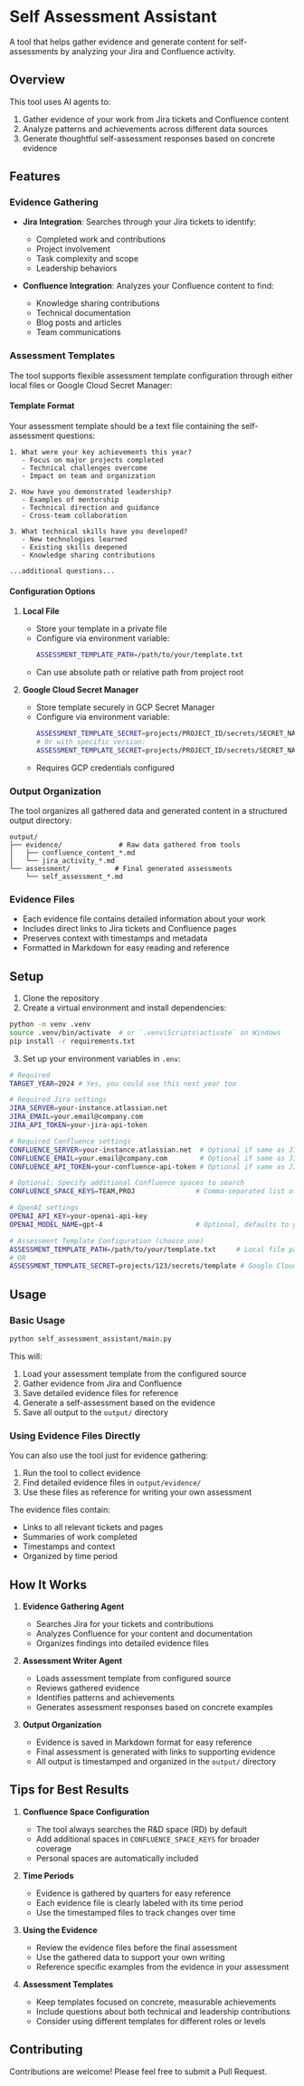# Self Assessment Assistant

A tool that helps gather evidence and generate content for self-assessments by analyzing your Jira and Confluence activity.

## Overview

This tool uses AI agents to:
1. Gather evidence of your work from Jira tickets and Confluence content
2. Analyze patterns and achievements across different data sources
3. Generate thoughtful self-assessment responses based on concrete evidence

## Features

### Evidence Gathering
- **Jira Integration**: Searches through your Jira tickets to identify:
  - Completed work and contributions
  - Project involvement
  - Task complexity and scope
  - Leadership behaviors

- **Confluence Integration**: Analyzes your Confluence content to find:
  - Knowledge sharing contributions
  - Technical documentation
  - Blog posts and articles
  - Team communications

### Assessment Templates
The tool supports flexible assessment template configuration through either local files or Google Cloud Secret Manager:

#### Template Format
Your assessment template should be a text file containing the self-assessment questions:
```text
1. What were your key achievements this year?
   - Focus on major projects completed
   - Technical challenges overcome
   - Impact on team and organization

2. How have you demonstrated leadership?
   - Examples of mentorship
   - Technical direction and guidance
   - Cross-team collaboration

3. What technical skills have you developed?
   - New technologies learned
   - Existing skills deepened
   - Knowledge sharing contributions

...additional questions...
```

#### Configuration Options

1. **Local File**
   - Store your template in a private file
   - Configure via environment variable:
     ```bash
     ASSESSMENT_TEMPLATE_PATH=/path/to/your/template.txt
     ```
   - Can use absolute path or relative path from project root

2. **Google Cloud Secret Manager**
   - Store template securely in GCP Secret Manager
   - Configure via environment variable:
     ```bash
     ASSESSMENT_TEMPLATE_SECRET=projects/PROJECT_ID/secrets/SECRET_NAME
     # Or with specific version:
     ASSESSMENT_TEMPLATE_SECRET=projects/PROJECT_ID/secrets/SECRET_NAME/versions/VERSION_NUM
     ```
   - Requires GCP credentials configured

### Output Organization
The tool organizes all gathered data and generated content in a structured output directory:
```
output/
├── evidence/              # Raw data gathered from tools
│   ├── confluence_content_*.md
│   └── jira_activity_*.md
└── assessment/           # Final generated assessments
    └── self_assessment_*.md
```

### Evidence Files
- Each evidence file contains detailed information about your work
- Includes direct links to Jira tickets and Confluence pages
- Preserves context with timestamps and metadata
- Formatted in Markdown for easy reading and reference

## Setup

1. Clone the repository
2. Create a virtual environment and install dependencies:
```bash
python -m venv .venv
source .venv/bin/activate  # or `.venv\Scripts\activate` on Windows
pip install -r requirements.txt
```

3. Set up your environment variables in `.env`:
```bash
# Required
TARGET_YEAR=2024 # Yes, you could use this next year too

# Required Jira settings
JIRA_SERVER=your-instance.atlassian.net
JIRA_EMAIL=your.email@company.com
JIRA_API_TOKEN=your-jira-api-token

# Required Confluence settings
CONFLUENCE_SERVER=your-instance.atlassian.net  # Optional if same as JIRA_SERVER
CONFLUENCE_EMAIL=your.email@company.com        # Optional if same as JIRA_EMAIL
CONFLUENCE_API_TOKEN=your-confluence-api-token # Optional if same as JIRA_API_TOKEN

# Optional: Specify additional Confluence spaces to search
CONFLUENCE_SPACE_KEYS=TEAM,PROJ               # Comma-separated list of space keys

# OpenAI settings
OPENAI_API_KEY=your-openai-api-key
OPENAI_MODEL_NAME=gpt-4                       # Optional, defaults to gpt-4

# Assessment Template Configuration (choose one)
ASSESSMENT_TEMPLATE_PATH=/path/to/your/template.txt     # Local file path
# OR
ASSESSMENT_TEMPLATE_SECRET=projects/123/secrets/template # Google Cloud Secret path
```

## Usage

### Basic Usage
```bash
python self_assessment_assistant/main.py
```

This will:
1. Load your assessment template from the configured source
2. Gather evidence from Jira and Confluence
3. Save detailed evidence files for reference
4. Generate a self-assessment based on the evidence
5. Save all output to the `output/` directory

### Using Evidence Files Directly
You can also use the tool just for evidence gathering:
1. Run the tool to collect evidence
2. Find detailed evidence files in `output/evidence/`
3. Use these files as reference for writing your own assessment

The evidence files contain:
- Links to all relevant tickets and pages
- Summaries of work completed
- Timestamps and context
- Organized by time period

## How It Works

1. **Evidence Gathering Agent**
   - Searches Jira for your tickets and contributions
   - Analyzes Confluence for your content and documentation
   - Organizes findings into detailed evidence files

2. **Assessment Writer Agent**
   - Loads assessment template from configured source
   - Reviews gathered evidence
   - Identifies patterns and achievements
   - Generates assessment responses based on concrete examples

3. **Output Organization**
   - Evidence is saved in Markdown format for easy reference
   - Final assessment is generated with links to supporting evidence
   - All output is timestamped and organized in the `output/` directory

## Tips for Best Results

1. **Confluence Space Configuration**
   - The tool always searches the R&D space (RD) by default
   - Add additional spaces in `CONFLUENCE_SPACE_KEYS` for broader coverage
   - Personal spaces are automatically included

2. **Time Periods**
   - Evidence is gathered by quarters for easy reference
   - Each evidence file is clearly labeled with its time period
   - Use the timestamped files to track changes over time

3. **Using the Evidence**
   - Review the evidence files before the final assessment
   - Use the gathered data to support your own writing
   - Reference specific examples from the evidence in your assessment

4. **Assessment Templates**
   - Keep templates focused on concrete, measurable achievements
   - Include questions about both technical and leadership contributions
   - Consider using different templates for different roles or levels

## Contributing

Contributions are welcome! Please feel free to submit a Pull Request.
